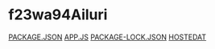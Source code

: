 # f23wa94Ailuri
[PACKAGE.JSON]( https://ailurisrujana.github.io/f23wa94Ailuri/package.json)
[APP.JS](https://ailurisrujana.github.io/f23wa94Ailuri/app.js)
[PACKAGE-LOCK.JSON](https://ailurisrujana.github.io/f23wa94Ailuri/package-lock.json)
[HOSTEDAT](https://f23wa94ailuri.onrender.com/)
